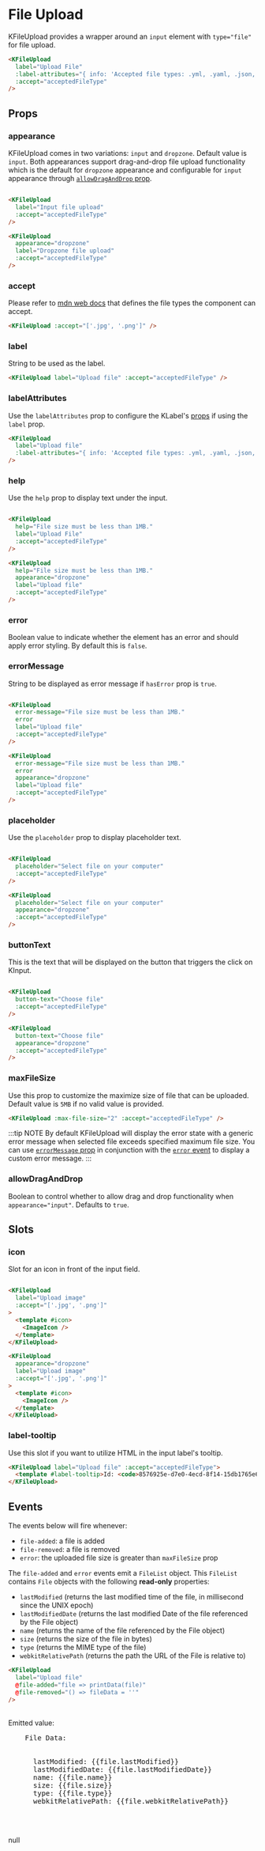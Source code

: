 # File Upload

KFileUpload provides a wrapper around an `input` element with `type="file"` for file upload.

<ClientOnly>
  <KFileUpload label="File upload" :label-attributes="{ info: `Accepted file types: ${acceptedFileType.join(', ')}` }" help="File size must be less than 1MB." :accept="acceptedFileType" />
</ClientOnly>

```html
<KFileUpload
  label="Upload File"
  :label-attributes="{ info: 'Accepted file types: .yml, .yaml, .json, .md, .markdown, image/*' }"
  :accept="acceptedFileType"
/>
```

## Props

### appearance

KFileUpload comes in two variations: `input` and `dropzone`. Default value is `input`. Both appearances support drag-and-drop file upload functionality which is the default for `dropzone` appearance and configurable for `input` appearance through [`allowDragAndDrop` prop](#allowdraganddrop).

<ClientOnly>
  <div class="vertical-spacing-container">
    <KFileUpload
      label="Input file upload"
      :accept="acceptedFileType"
    />
    <KFileUpload
      appearance="dropzone"
      label="Dropzone file upload"
      :accept="acceptedFileType"
    />
  </div>
</ClientOnly>

```html
<KFileUpload
  label="Input file upload"
  :accept="acceptedFileType"
/>

<KFileUpload
  appearance="dropzone"
  label="Dropzone file upload"
  :accept="acceptedFileType"
/>
```

### accept

Please refer to [mdn web docs](https://developer.mozilla.org/en-US/docs/Web/HTML/Element/input/file#accept) that defines the file types the component can accept.

<ClientOnly>
  <KFileUpload :accept="['.jpg', '.png']" />
</ClientOnly>

```html
<KFileUpload :accept="['.jpg', '.png']" />
```

### label

String to be used as the label.

<ClientOnly>
  <KFileUpload label="Upload file" :accept="acceptedFileType" />
</ClientOnly>

```html
<KFileUpload label="Upload file" :accept="acceptedFileType" />
```

### labelAttributes

Use the `labelAttributes` prop to configure the KLabel's [props](/components/label) if using the `label` prop.

<ClientOnly>
  <KFileUpload label="Upload file" :label-attributes="{ info: `Accepted file types: ${acceptedFileType.join(', ')}` }" :accept="acceptedFileType" />
</ClientOnly>

```html
<KFileUpload
  label="Upload file"
  :label-attributes="{ info: 'Accepted file types: .yml, .yaml, .json, .md, .markdown, image/*' }"
/>
```

### help

Use the `help` prop to display text under the input.

<ClientOnly>
  <div class="vertical-spacing-container">
    <KFileUpload
      label="Upload file"
      help="File size must be less than 1MB."
      :accept="acceptedFileType"
    />
    <KFileUpload
      appearance="dropzone"
      label="Upload file"
      help="File size must be less than 1MB."
      :accept="acceptedFileType"
    />
  </div>
</ClientOnly>

```html
<KFileUpload
  help="File size must be less than 1MB."
  label="Upload File"
  :accept="acceptedFileType"
/>

<KFileUpload
  help="File size must be less than 1MB."
  appearance="dropzone"
  label="Upload file"
  :accept="acceptedFileType"
/>
```

### error

Boolean value to indicate whether the element has an error and should apply error styling. By default this is `false`.

### errorMessage

String to be displayed as error message if `hasError` prop is `true`.

<ClientOnly>
  <div class="vertical-spacing-container">
    <KFileUpload
      error-message="File size must be less than 1MB."
      error
      label="Upload file"
      :accept="acceptedFileType"
    />
    <KFileUpload
      error-message="File size must be less than 1MB."
      error
      appearance="dropzone"
      label="Upload file"
      :accept="acceptedFileType"
    />
  </div>
</ClientOnly>

```html
<KFileUpload
  error-message="File size must be less than 1MB."
  error
  label="Upload file"
  :accept="acceptedFileType"
/>

<KFileUpload
  error-message="File size must be less than 1MB."
  error
  appearance="dropzone"
  label="Upload file"
  :accept="acceptedFileType"
/>
```

### placeholder

Use the `placeholder` prop to display placeholder text.

<ClientOnly>
  <div class="vertical-spacing-container">
    <KFileUpload
      placeholder="Select file on your computer"
      :accept="acceptedFileType"
    />
    <KFileUpload
      placeholder="Select file on your computer"
      appearance="dropzone"
      :accept="acceptedFileType"
    />
  </div>
</ClientOnly>

```html
<KFileUpload
  placeholder="Select file on your computer"
  :accept="acceptedFileType"
/>

<KFileUpload
  placeholder="Select file on your computer"
  appearance="dropzone"
  :accept="acceptedFileType"
/>
```

### buttonText

This is the text that will be displayed on the button that triggers the click on KInput.

<ClientOnly>
  <div class="vertical-spacing-container">
    <KFileUpload
      button-text="Choose file"
      :accept="acceptedFileType"
    />
    <KFileUpload
      button-text="Choose file"
      appearance="dropzone"
      :accept="acceptedFileType"
    />
  </div>
</ClientOnly>

```html
<KFileUpload
  button-text="Choose file"
  :accept="acceptedFileType"
/>

<KFileUpload
  button-text="Choose file"
  appearance="dropzone"
  :accept="acceptedFileType"
/>
```

### maxFileSize

Use this prop to customize the maximize size of file that can be uploaded. Default value is `5MB` if no valid value is provided.

<ClientOnly>
  <KFileUpload :max-file-size="2" :accept="['.jpg', '.png']" />
</ClientOnly>

```html
<KFileUpload :max-file-size="2" :accept="acceptedFileType" />
```

:::tip NOTE
By default KFileUpload will display the error state with a generic error message when selected file exceeds specified maximum file size. You can use [`errorMessage` prop](#errormessage) in conjunction with the [`error` event](#events) to display a custom error message.
:::

### allowDragAndDrop

Boolean to control whether to allow drag and drop functionality when `appearance="input"`. Defaults to `true`.

## Slots

### icon

Slot for an icon in front of the input field.

<ClientOnly>
  <div class="vertical-spacing-container">
    <KFileUpload
      label="Upload image"
      :accept="['.jpg', '.png']"
    >
      <template #icon>
        <ImageIcon />
      </template>
    </KFileUpload>
    <KFileUpload
      appearance="dropzone"
      label="Upload image"
      :accept="['.jpg', '.png']"
    >
      <template #icon>
        <ImageIcon />
      </template>
    </KFileUpload>
  </div>
</ClientOnly>

```html
<KFileUpload
  label="Upload image"
  :accept="['.jpg', '.png']"
>
  <template #icon>
    <ImageIcon />
  </template>
</KFileUpload>

<KFileUpload
  appearance="dropzone"
  label="Upload image"
  :accept="['.jpg', '.png']"
>
  <template #icon>
    <ImageIcon />
  </template>
</KFileUpload>
```

### label-tooltip

Use this slot if you want to utilize HTML in the input label's tooltip.

<ClientOnly>
  <KFileUpload label="Upload file" :accept="acceptedFileType">
    <template #label-tooltip>Id: <code>8576925e-d7e0-4ecd-8f14-15db1765e69a</code></template>
  </KFileUpload>
</ClientOnly>

```html
<KFileUpload label="Upload file" :accept="acceptedFileType">
  <template #label-tooltip>Id: <code>8576925e-d7e0-4ecd-8f14-15db1765e69a</code></template>
</KFileUpload>
```

## Events

The events below will fire whenever:

- `file-added`: a file is added
- `file-removed`: a file is removed
- `error`: the uploaded file size is greater than `maxFileSize` prop

The `file-added` and `error` events emit a `FileList` object. This `FileList` contains `File` objects with the following **read-only** properties:

- `lastModified` (returns the last modified time of the file, in millisecond since the UNIX epoch)
- `lastModifiedDate` (returns the last modified Date of the file referenced by the File object)
- `name` (returns the name of the file referenced by the File object)
- `size` (returns the size of the file in bytes)
- `type` (returns the MIME type of the file)
- `webkitRelativePath` (returns the path the URL of the File is relative to)

<ClientOnly>
  <KFileUpload label="Upload file" :label-attributes="{ info: `Accepted file types: ${acceptedFileType.join(', ')}` }" :accept="acceptedFileType" @file-added="file => printData(file)" @file-removed="() => fileData = ''" />
</ClientOnly>

```html
<KFileUpload
  label="Upload file"
  @file-added="file => printData(file)"
  @file-removed="() => fileData = ''"
/>
```

<br/>
<div>Emitted value:
  <pre v-if="fileData.length" class="emitted-value">
    File Data:
    <div v-for="(file) in fileData" :key="file.name">
      <span>lastModified: {{file.lastModified}}</span>
      <span>lastModifiedDate: {{file.lastModifiedDate}}</span>
      <span>name: {{file.name}}</span>
      <span>size: {{file.size}}</span>
      <span>type: {{file.type}}</span>
      <span>webkitRelativePath: {{file.webkitRelativePath}}</span>
    </div>
  </pre>
  <span v-else>null</span>
</div>

<script setup lang="ts">
import { ref } from 'vue'
import { ImageIcon } from '@kong/icons'

// Reactive data properties
const fileSize = ref<string>('')
const fileName = ref<string>('')
const imageSize = ref<string>('')
const imageName = ref<string>('')
const fileData = ref([])
const acceptedFileType = ref(['.yml', '.yaml', '.json', '.md', '.markdown', 'image/*'])

// Methods
const printData = (i) => {
  fileData.value = Array.from(i)
}
</script>

<style lang="scss" scoped>
.emitted-value {
  font-weight: $kui-font-size-20;
  overflow: hidden;
  background-color: $kui-color-background-neutral-weaker;
  padding-top: $kui-space-50;
}

.vertical-spacing-container {
  display: flex;
  flex-direction: column;
  gap: $kui-space-50;
}
</style>
